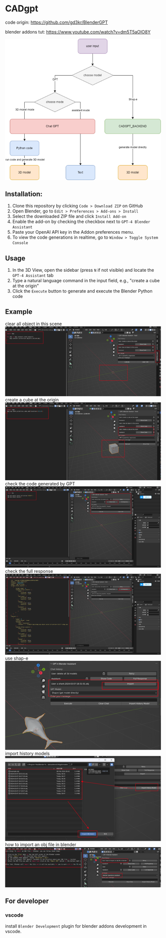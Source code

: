 # CADgpt

code origin: https://github.com/gd3kr/BlenderGPT

blender addons tut: https://www.youtube.com/watch?v=dm5T5aOIO8Y

<!-- <img width="476" alt="Untitled" src="https://github.com/kwlaial/CADgpt/assets/85923968/846e966f-32bc-42df-b0ba-114358a1491d">

Details: https://www.notion.so/39bddbd5e74c48088a0676d543f9f3d7?v=692dbffd41b24464a1417f97bbfa9bfd&pvs=4 -->

![Alt text](./images/system.png)

## Installation:

1. Clone this repository by clicking `Code > Download ZIP` on GitHub
2. Open Blender, go to `Edit > Preferences > Add-ons > Install`
3. Select the downloaded ZIP file and click `Install Add-on`
4. Enable the add-on by checking the checkbox next to `GPT-4 Blender Assistant`
5. Paste your OpenAI API key in the Addon preferences menu.
5. To view the code generations in realtime, go to `Window > Toggle System Console`

## Usage

1. In the 3D View, open the sidebar (press `N` if not visible) and locate the `GPT-4 Assistant` tab
2. Type a natural language command in the input field, e.g., "create a cube at the origin"
3. Click the `Execute` button to generate and execute the Blender Python code

## Example
clear all object in this scene
![Alt text](./images/eg-clear.png)
create a cube at the origin
![Alt text](./images/eg-cube.png)
check the code generated by GPT
![Alt text](./images/showcode.png)
check the full response 
![Alt text](./images/fullresponse.png)
use shap-e
![Alt text](./images/1.png)
import history models
![Alt text](./images/2.png)
how to import an obj file in blender
![Alt text](./images/assistant.png)
## For developer

### vscode
install `Blender Development` plugin for blender addons development in vscode.